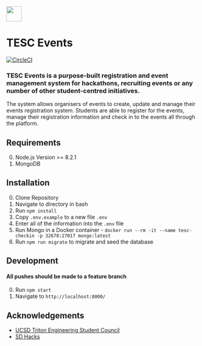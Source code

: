 <img src="https://github.com/UCSDTESC/Check-in/blob/master/src/assets/public/img/vectors/tesc-blue.svg" height="40px" />

# TESC Events
[![CircleCI](https://circleci.com/gh/UCSDTESC/Check-in.svg?style=svg)](https://circleci.com/gh/UCSDTESC/Check-in)
### TESC Events is a purpose-built registration and event management system for hackathons, recruiting events or any number of other student-centred initiatives. 
The system allows organisers of events to create, update and manage their events registration system. Students are able to register for the events, manage their registration information and check in to the events all through the platform.

## Requirements
0. Node.js Version >= 8.2.1
1. MongoDB

## Installation
0. Clone Repository
1. Navigate to directory in bash
2. Run ```npm install```
3. Copy ```.env.example``` to a new file ```.env```
4. Enter all of the information into the ```.env``` file
5. Run Mongo in a Docker container - ```docker run --rm -it --name tesc-checkin -p 32678:27017 mongo:latest```
6. Run ```npm run migrate``` to migrate and seed the database

## Development
#### All pushes should be made to a feature branch
0. Run ```npm start```
1. Navigate to ```http://localhost:8000/```

## Acknowledgements
* [UCSD Triton Engineering Student Council](http://tesc.ucsd.edu)
* [SD Hacks](https://github.com/SDHacks)
